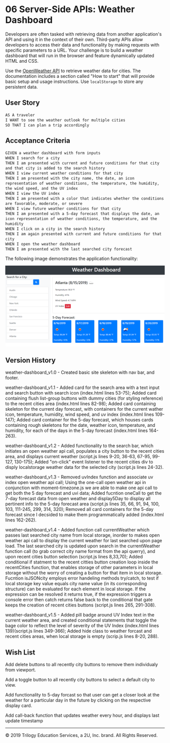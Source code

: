 # 06 Server-Side APIs: Weather Dashboard

Developers are often tasked with retrieving data from another application's API and using it in the context of their own. Third-party APIs allow developers to access their data and functionality by making requests with specific parameters to a URL. Your challenge is to build a weather dashboard that will run in the browser and feature dynamically updated HTML and CSS.

Use the [OpenWeather API](https://openweathermap.org/api) to retrieve weather data for cities. The documentation includes a section called "How to start" that will provide basic setup and usage instructions. Use `localStorage` to store any persistent data.

## User Story

```
AS A traveler
I WANT to see the weather outlook for multiple cities
SO THAT I can plan a trip accordingly
```

## Acceptance Criteria

```
GIVEN a weather dashboard with form inputs
WHEN I search for a city
THEN I am presented with current and future conditions for that city and that city is added to the search history
WHEN I view current weather conditions for that city
THEN I am presented with the city name, the date, an icon representation of weather conditions, the temperature, the humidity, the wind speed, and the UV index
WHEN I view the UV index
THEN I am presented with a color that indicates whether the conditions are favorable, moderate, or severe
WHEN I view future weather conditions for that city
THEN I am presented with a 5-day forecast that displays the date, an icon representation of weather conditions, the temperature, and the humidity
WHEN I click on a city in the search history
THEN I am again presented with current and future conditions for that city
WHEN I open the weather dashboard
THEN I am presented with the last searched city forecast
```

The following image demonstrates the application functionality:

![weather dashboard demo](./Assets/06-server-side-apis-homework-demo.png)

## Version History
weather-dashboard_v1.0 - Created basic site skeleton with nav bar, and footer.

weather-dashboard_v1.1 - Added card for the search area with a text input and search button with search icon (index.html lines 53-75); Added card containing flush list-group buttons with dummy cities (for styling reference) to the recent cities area (index.html lines 82-98); Added card containing skeleton for the current day forecast, with containers for the current wather icon, temperature, humidity, wind speed, and uv index (index.html lines 109-147); Added card container for the 5-day forecast, which houses cards containing rough skeletons for the date, weather icon, temperature, and humidity, for each of the days in the 5-day forecast (index.html lines 164-263).

weather-dashboard_v1.2 - Added functionality to the search bar, which initiates an open weather api call, populates a city button to the recent cities area, and displays current weather (script.js lines 9-20, 36-63, 67-95, 99-127, 130-175); Added "on-click" event listener to the recent cities div to disply localstorage weather data for the selected city (script.js lines 24-32).  

weather-dashboard_v1.3 - Removed uvIndex function and associate uv index open weather api call; Using the one-call open weather api in conjunction with moment-timezone.js we are able to make one api call to get both the 5 day forecast and uvi data; Added fucntion oneCall to get the 7-day forecast data from open weather and display5Day to display all pertinent info to the 5-day forecast area (script.js lines 35, 66, 91, 94, 100, 103, 111-245, 299, 314, 320); Removed all card containers for the 5-day forecast since I decsided to make them programmatically added (index.html lines 162-262). 

weather-dashboard_v1.4 - Added function call currentWeather which passes last searched city name from local storage, inorder to makes open weather api call to display the current weather for last searched upon page load. The last searched city is updated upon search in the currentWeather function call (to grab correct city name format from the api querry), and upon recent cities button selection (script.js lines 8,33,70); Added conditional if statment to the recent citties button creation loop inside the recentCities function, that enables storage of other parameters in local storage without the worry of creating a button for that item in local storage. Fucntion isJSONcity employs error handeling methods try/catch, to test if local storage key value equals city name value (in its corresponding structure) can be evaluated for each element in local storage. If the expression can be resolved it returns true, if the expression triggers a console error then catch returns false back to the conditional that gate keeps the creation of recent cities buttons (script.js lines 265, 291-308). 

weather-dashboard_v1.5 - Added pill badge around UV Index text in the current weather area, and created conditional statements that toggle the bage color to reflect the level of severity of the UV Index (index.html lines 139)(script.js lines 349-366); Added hide class to weather forcast and recent cities areas, when local storage is empty (scrip.js lines 8-20, 288).

## Wish List

Add delete buttons to all recently city buttons to remove them individualy from viewport.

Add a toggle button to all recently city buttons to select a default city to view.

Add functionality to 5-day forcast so that user can get a closer look at the weather for a particular day in the future by clicking on the respective display card.

Add call-back function that updates weather every hour, and displays last update timestamp

- - -
© 2019 Trilogy Education Services, a 2U, Inc. brand. All Rights Reserved.
